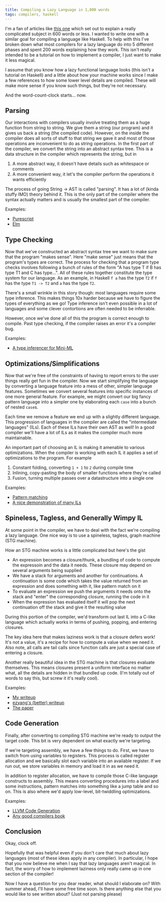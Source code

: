 ```yaml
---
title: Compiling a Lazy Language in 1,000 words
tags: compilers, haskell
---
```


I'm a fan of articles like [this one][git] which set out to explain a really
complicated subject in 600 words or less. I wanted to write one with a similar
goal for compiling a language like Haskell. To help with this I've broken down
what most compilers for a lazy language do into 5 different phases and spent 200
words explaining how they work. This isn't really intended to be a tutorial on
how to implement a compiler, I just want to make it less magical.

I assume that you know how a lazy functional language looks (this isn't a
tutorial on Haskell) and a little about how your machine works since I make a
few references to how some lower level details are compiled. These will make
more sense if you know such things, but they're not necessary.

And the word-count-clock starts... now.

## Parsing

Our interactions with compilers usually involve treating them as a huge function
from string to string. We give them a string (our program) and it gives us back
a string (the compiled code). However, on the inside the compiler does all sorts
of stuff to that string we gave it and most of those operations are inconvenient
to do as string operations. In the first part of the compiler, we convert the
string into an abstract syntax tree. This is a data structure in the compiler
which represents the string, but in

 1. A more abstract way, it doesn't have details such as whitespace or comments
 2. A more convenient way, it let's the compiler perform the operations it wants
    efficiently

The process of going String -> AST is called "parsing". It has a lot of (kinda
stuffy IMO) theory behind it. This is the only part of the compiler where the
syntax actually matters and is usually the smallest part of the compiler.

Examples:

 - [Purescript][purs-parse]
 - [Elm][elm-parse]

## Type Checking

Now that we've constructed an abstract syntax tree we want to make sure that the
program "makes sense". Here "make sense" just means that the program's types are
correct. The process for checking that a program type checks involves following
a bunch of rules of the form "A has type T if B has type T1 and C has
type...". All of these rules together constitute the type system for our
language. As an example, in Haskell `f a` has the type `T2` if `f` has the type
`T1 -> T2` and `a` has the type `T2`.

There's a small wrinkle in this story though: most languages require some type
inference. This makes things 10x harder because we have to figure the types of
everything as we go! Type inference isn't even possible in a lot of languages
and some clever contortions are often needed to be inferrable.

However, once we've done all of this the program is correct enough to
compile. Past type checking, if the compiler raises an error it's a compiler
bug.

Examples:

 - [A type inferencer for Mini-ML][mini-ml]

## Optimizations/Simplifications

Now that we're free of the constraints of having to report errors to the user
things really get fun in the compiler. Now we start simplifying the language by
converting a language feature into a mess of other, simpler language
features. Sometimes we convert several features into specific instances of one
more general feature. For example, we might convert our big fancy pattern
language into a simpler one by elaborating each `case` into a bunch of nested
`case`s.

Each time we remove a feature we end up with a slightly different language. This
progression of languages in the compiler are called the "intermediate languages"
(ILs). Each of these ILs have their own AST as well! In a good compiler we'll
have a lot of ILs as it makes the compiler much more maintainable.

An important part of choosing an IL is making it amenable to various
optimizations. When the compiler is working with each IL it applies a set of
optimizations to the program. For example

 1. Constant folding, converting `1 + 1` to `2` during compile time
 2. Inlining, copy-pasting the body of smaller functions where they're called
 3. Fusion, turning multiple passes over a datastructure into a single one

Examples:

 - [Pattern matching][pat-match]
 - [A nice demonstration of many ILs][system-f]

## Spineless, Tagless, and Generally Wimpy IL

At some point in the compiler, we have to deal with the fact we're compiling a
lazy language. One nice way is to use a spineless, tagless, graph machine (STG
machine).

How an STG machine works is a little complicated but here's the gist

 - An expression becomes a closure/thunk, a bundling of code to compute the
   expressoin and the data it needs. These closure may depend on several
   arguments being supplied
 - We have a stack for arguments and another for continuations. A continuation
   is some code which takes the value returned from an expression and does
   something with it, like pattern match on it
 - To evaluate an expression we push the arguments it needs onto the stack and
   "enter" the corresponding closure, running the code in it
 - When the expression has evaluated itself it will pop the next continuation
   off the stack and give it the resulting value

During this portion of the compiler, we'd transform out last IL into a C-like
language which actually works in terms of pushing, popping, and entering
closures.

The key idea here that makes laziness work is that a closure defers work! It's
not a value, it's a recipe for how to compute a value when we need it. Also
note, all calls are tail calls since function calls are just a special case of
entering a closure.

Another really beautiful idea in the STG machine is that closures evaluate
themselves. This means closures present a uniform interface no matter what, all
the details are hidden in that bundled up code. (I'm totally out of words to say
this, but screw it it's really cool).

Examples:

 - [My writeup][stg]
 - [ezyang's (better) writeup][ezyang]
 - [The paper][stock]

## Code Generation

Finally, after converting to compiling STG machine we're ready to output the
target code. This bit is very dependent on what exactly we're targeting.

If we're targeting assembly, we have a few things to do. First, we have to
switch from using variables to registers. This process is called register
allocation and we basically slot each variable into an available register. If we
run out, we store variables in memory and load it in as we need it.

In addition to register allocation, we have to compile those C-like language
constructs to assembly. This means converting procedures into a label and some
instructions, pattern matches into something like a jump table and so on. This
is also where we'd apply low-level, bit-twiddling optimizations.

Examples:

 - [LLVM Code Generation][sdiehl]
 - [Any good compilers book][ml]

## Conclusion

Okay, clock off.

Hopefully that was helpful even if you don't care that much about lazy languages
(most of these ideas apply in any compiler). In particular, I hope that you now
believe me when I say that lazy languages aren't magical. In fact, the worry of
how to implement laziness only really came up in one section of the compiler!

Now I have a question for you dear reader, what should I elaborate on? With
summer ahead, I'll have some free time soon. Is there anything else that you
would like to see written about? (Just not parsing please)

[git]: http://maryrosecook.com/blog/post/git-in-six-hundred-words
[purs-parse]: https://github.com/purescript/purescript/blob/master/src/Language/PureScript/Parser/
[elm-parse]: https://github.com/elm-lang/elm-compiler/tree/master/src/Parse
[mini-ml]: /posts/2015-02-28-type-inference.html
[pat-match]: http://www.cs.tufts.edu/~nr/cs257/archive/luc-maranget/jun08.pdf
[system-f]: http://www.cs.cornell.edu/talc/papers/tal-popl.pdf
[stg]: /posts/2014-10-28-stg.html
[ezyang]: http://blog.ezyang.com/2011/04/the-haskell-heap/
[stock]: http://research.microsoft.com/apps/pubs/default.aspx?id=67083
[sdiehl]: http://www.stephendiehl.com/llvm/
[ml]: http://www.cs.princeton.edu/~appel/modern/ml/
